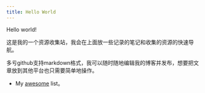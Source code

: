 ```yaml
---
title: Hello World
---
```

Hello world!

这是我的一个资源收集站，我会在上面放一些记录的笔记和收集的资源的快速导航。

多亏github支持markdown格式，我可以随时随地编辑我的博客并发布，想要把文章放到其他平台也只需要简单地操作。



- My [awesome](/awesome) list。

